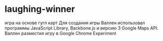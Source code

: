 # laughing-winner
игра на основе гугл карт
Для создания игры Валлен использовал программы JavaScript Library, Backbone.js и версию 3 Google Maps API.
Валлен разместил игру в Google Chrome Experiment